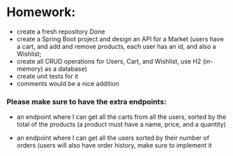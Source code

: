 # Homework:
* create a fresh repository  Done
* create a Spring Boot project and design an API for a Market (users have a cart, and add and remove products, each user has an id, and also a Wishlist;
* create all CRUD operations for Users, Cart, and Wishlist, use H2 (in-memory) as a database)
* create unit tests for it
* comments would be a nice addition

### Please make sure to have the extra endpoints:
* an endpoint where I can get all the carts from all the users, sorted by the total of the products (a product must have a name, price, and a quantity)

* an endpoint where I can get all the users sorted by their number of orders (users will also have order history, make sure to implement it